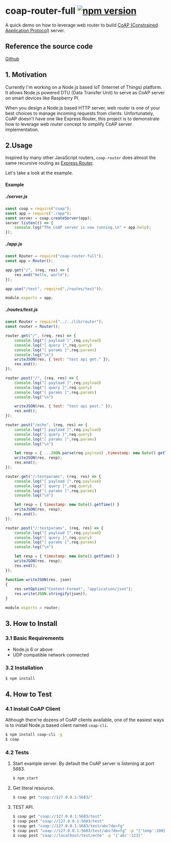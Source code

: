 # coap-router-full [![npm version](https://badge.fury.io/js/coap-router-full.svg)](https://badge.fury.io/js/coap-router-full)
A quick demo on how to leverage web router to build [CoAP (Constrained Application Protocol)](https://en.wikipedia.org/wiki/Constrained_Application_Protocol) server.

## Reference the source code
[Github](https://github.com/MagicCube/coap-router)

## 1. Motivation
Currently I'm working on a Node.js based IoT (Internet of Things) platform. It allows Node.js powered DTU (Data Transfer Unit) to serve as CoAP server on smart devices like Raspberry PI.

When you design a Node.js based HTTP server, web router is one of your best choices to manage incoming requests from clients. Unfortunately, CoAP doesn't have one like Express Router, this project is to demonstrate how to leverage web router concept to simplify CoAP server implementation.



## 2.Usage

Inspired by many other JavaScript routers, `coap-router` does almost the same recursive routing as [Express.Router](http://expressjs.com/en/guide/routing.html).

Let's take a look at the example.

#### Example

##### ./server.js

```js
const coap = require("coap");
const app = require("./app");
const server = coap.createServer(app);
server.listen(() => {
    console.log("The CoAP server is now running.\n" + app.help);
});
```

##### ./app.js

```js
const Router = require("coap-router-full");
const app = Router();

app.get("/", (req, res) => {
    res.end("Hello, world");
});

app.use("/test", require("./routes/test"));

module.exports = app;
```

##### ./routes/test.js
```js
const Router = require("../../lib/router");
const router = Router();

router.get("/", (req, res) => {
    console.log("[ payload ]",req.payload)
    console.log("[ query ]",req.query)
    console.log("[ params ]",req.params)
    console.log("\n")
    writeJSON(res, { test: "test api get." });
    res.end();
});

router.post("/", (req, res) => {
    console.log("[ payload ]",req.payload)
    console.log("[ query ]",req.query)
    console.log("[ params ]",req.params)
    console.log("\n")

    writeJSON(res, { test: "test api post." });
    res.end();
});

router.post("/echo", (req, res) => {
    console.log("[ payload ]",req.payload)
    console.log("[ query ]",req.query)
    console.log("[ params ]",req.params)
    console.log("\n")

    let resp = { ...JSON.parse(req.payload) ,timestamp: new Date().getTime() }
    writeJSON(res, resp);
    res.end();
});

router.get("/:testparams", (req, res) => {
    console.log("[ payload ]",req.payload)
    console.log("[ query ]",req.query)
    console.log("[ params ]",req.params)
    console.log("\n")

    let resp = { timestamp: new Date().getTime() }
    writeJSON(res, resp);
    res.end();
});

router.post("/:testparams", (req, res) => {
    console.log("[ payload ]",req.payload)
    console.log("[ query ]",req.query)
    console.log("[ params ]",req.params)
    console.log("\n")

    let resp = { timestamp: new Date().getTime() }
    writeJSON(res, resp);
    res.end();
});

function writeJSON(res, json)
{
    res.setOption("Content-Format", "application/json");
    res.write(JSON.stringify(json));
}

module.exports = router;
```



## 3. How to Install
### 3.1 Basic Requirements

* Node.js 6 or above
* UDP compatible network connected

### 3.2 Installation

```sh
$ npm install
```



## 4. How to Test

### 4.1 Install CoAP Client

Although there're dozens of CoAP clients available, one of the easiest ways is to install Node.js based client named `coap-cli`.

```sh
$ npm install coap-cli -g
$ coap
```

### 4.2 Tests

1. Start example server. By default the CoAP server is listening at port 5683.

   ```sh
   $ npm start
   ```

2. Get literal resource.

   ```sh
   $ coap get "coap://127.0.0.1:5683/"
   ```

2. TEST API.
   ```sh
   $ coap get "coap://127.0.0.1:5683/test"
   $ coap post "coap://127.0.0.1:5683/test"
   $ coap get "coap://127.0.0.1:5683/test/abc?de=fg"
   $ coap post "coap://127.0.0.1:5683/test/abc?de=fg" -p "{'temp':100}"
   $ coap post "coap://localhost/test/echo" -p "{'abc':123}"
   ```

   ​
